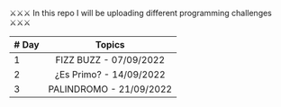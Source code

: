 
⚔⚔⚔ In this repo I will be uploading different programming challenges ⚔⚔⚔




| # Day  |                                                                       Topics                                                                     |
| -----  | :----------------------------------------------------------------------------------------------------------------------------------------------: |
|   1    |  FIZZ BUZZ   - 07/09/2022                                                                                                                        |
|   2    |  ¿Es Primo?  - 14/09/2022                                                                                                                        |
|   3    |  PALINDROMO  - 21/09/2022                                                                                                                        |
